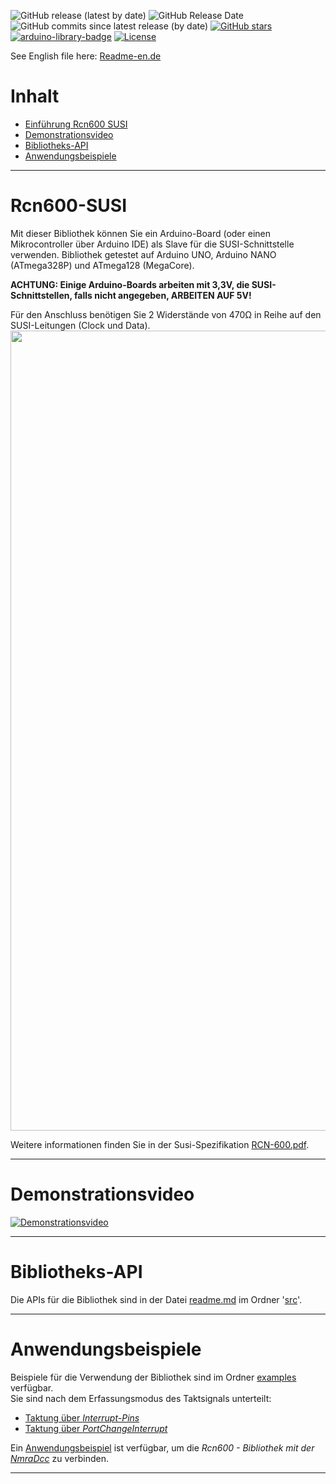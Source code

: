 ![GitHub release (latest by date)](https://img.shields.io/github/v/release/TheFidax/Rcn600)
![GitHub Release Date](https://img.shields.io/github/release-date/TheFidax/Rcn600?color=blue&label=last%20release)<br/>
![GitHub commits since latest release (by date)](https://img.shields.io/github/commits-since/TheFidax/Rcn600/latest?color=orange)
[![GitHub stars](https://img.shields.io/github/stars/TheFidax/Rcn600)](https://github.com/TheFidax/Rcn600/stargazers)<br/>
[![arduino-library-badge](https://www.ardu-badge.com/badge/Rcn600.svg)](https://www.ardu-badge.com/Rcn600)
[![License](https://img.shields.io/github/license/TheFidax/Rcn600)](#)

See English file here: [Readme-en.de](https://github.com/TheFidax/Rcn600/tree/master/Readme-en.de)

# Inhalt
* [Einführung Rcn600 SUSI](#Rcn600-SUSI)
* [Demonstrationsvideo](#Demonstrationsvideo)
* [Bibliotheks-API](#Bibliotheks-API)
* [Anwendungsbeispiele](#Anwendungsbeispiele)

------------

# Rcn600-SUSI
Mit dieser Bibliothek können Sie ein Arduino-Board (oder einen Mikrocontroller über Arduino IDE) als Slave für die SUSI-Schnittstelle verwenden.
Bibliothek getestet auf Arduino UNO, Arduino NANO (ATmega328P) und ATmega128 (MegaCore).</br>

**ACHTUNG: Einige Arduino-Boards arbeiten mit 3,3V, die SUSI-Schnittstellen, falls nicht angegeben, ARBEITEN AUF 5V!** 

Für den Anschluss benötigen Sie 2 Widerstände von 470Ω in Reihe auf den SUSI-Leitungen (Clock und Data).<br/>
<img src="https://github.com/TheFidax/Rcn600/blob/master/wiring.png" width="1280">

Weitere informationen finden Sie in der Susi-Spezifikation [RCN-600.pdf](https://github.com/TheFidax/Rcn600/blob/master/RCN-600.pdf).

------------

# Demonstrationsvideo
[![Demonstrationsvideo](https://img.youtube.com/vi/VzgkDouOvCY/0.jpg)](http://www.youtube.com/watch?v=VzgkDouOvCY)

------------

# Bibliotheks-API
Die APIs für die Bibliothek sind in der Datei [readme.md](https://github.com/TheFidax/Rcn600/blob/master/src/readme.md) im Ordner '[src](https://github.com/TheFidax/Rcn600/tree/master/src)'.</br>

------------

# Anwendungsbeispiele
Beispiele für die Verwendung der Bibliothek sind im Ordner [examples](https://github.com/TheFidax/Rcn600/tree/master/examples) verfügbar.</br>
Sie sind nach dem Erfassungsmodus des Taktsignals unterteilt:</br>
- [Taktung über *Interrupt-Pins*](https://github.com/TheFidax/Rcn600/tree/master/examples/Slave_Interrupt)
- [Taktung über *PortChangeInterrupt*](https://github.com/TheFidax/Rcn600/tree/master/examples/Slave_PortChangeInterrupt)

Ein [Anwendungsbeispiel](https://github.com/TheFidax/Rcn600/tree/master/examples/Slave_Rcn600_to_NmraDcc) ist verfügbar, um die *Rcn600 - Bibliothek mit der [NmraDcc](https://github.com/mrrwa/NmraDcc)* zu verbinden.</br>

------------
